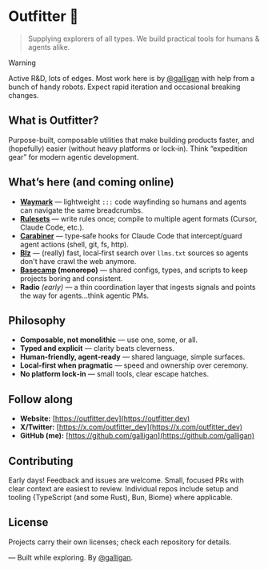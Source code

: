 # Outfitter 🎒

> Supplying explorers of all types. We build practical tools for humans & agents alike.

> [!WARNING]
> Active R&D, lots of edges. Most work here is by [@galligan](https://github.com/galligan) with help from a bunch of handy robots. Expect rapid iteration and occasional breaking changes.

## What is Outfitter?

Purpose-built, composable utilities that make building products faster, and (hopefully) easier (without heavy platforms or lock‑in). Think “expedition gear” for modern agentic development.

## What’s here (and coming online)

* **[Waymark](https://github.com/outfitter-dev/waymark)** — lightweight `:::` code wayfinding so humans and agents can navigate the same breadcrumbs.
* **[Rulesets](https://github.com/outfitter-dev/rulesets)** — write rules once; compile to multiple agent formats (Cursor, Claude Code, etc.).
* **[Carabiner](https://github.com/outfitter-dev/carabiner)** — type‑safe hooks for Claude Code that intercept/guard agent actions (shell, git, fs, http).
* **[Blz](https://github.com/outfitter-dev/blz)** — (really) fast, local‑first search over `llms.txt` sources so agents don't have crawl the web anymore.
* **[Basecamp](https://github.com/outfitter-dev/monorepo) (monorepo)** — shared configs, types, and scripts to keep projects boring and consistent.
* **Radio** *(early)* — a thin coordination layer that ingests signals and points the way for agents…think agentic PMs.

## Philosophy

* **Composable, not monolithic** — use one, some, or all.
* **Typed and explicit** — clarity beats cleverness.
* **Human‑friendly, agent‑ready** — shared language, simple surfaces.
* **Local‑first when pragmatic** — speed and ownership over ceremony.
* **No platform lock‑in** — small tools, clear escape hatches.

## Follow along

* **Website:** [https://outfitter.dev](https://outfitter.dev)
* **X/Twitter:** [https://x.com/outfitter_dev](https://x.com/outfitter_dev)
* **GitHub (me):** [https://github.com/galligan](https://github.com/galligan)

## Contributing

Early days! Feedback and issues are welcome. Small, focused PRs with clear context are easiest to review. Individual repos include setup and tooling {TypeScript (and some Rust), Bun, Biome} where applicable.

## License

Projects carry their own licenses; check each repository for details.

— Built while exploring. By [@galligan](https://github.com/galligan).
